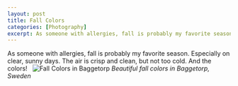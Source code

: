```yaml
---
layout: post
title: Fall Colors
categories: [Photography]
excerpt: As someone with allergies, fall is probably my favorite season. Especially on clear, sunny days.
---
```

As someone with allergies, fall is probably my favorite season. Especially on clear, sunny days. The air is crisp and clean, but not too cold. And the colors!
&nbsp;
![Fall Colors in Baggetorp]({{magnuspalmblad.github.io}}/assets/DSC_1553.JPG)
*Beautiful fall colors in Baggetorp, Sweden*
&nbsp;
&nbsp;
&nbsp;
